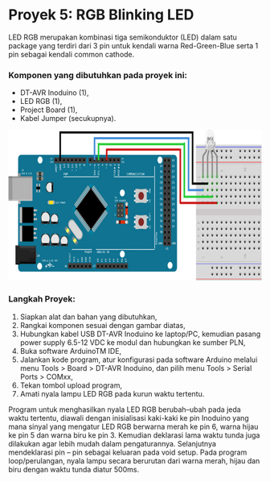 # Proyek 5: RGB Blinking LED
LED RGB merupakan kombinasi tiga semikonduktor (LED) dalam satu package yang terdiri dari 3 pin untuk kendali warna Red-Green-Blue serta 1 pin sebagai kendali common cathode.

### Komponen yang dibutuhkan pada proyek ini:
* DT-AVR Inoduino (1),
* LED RGB (1),
* Project Board (1),
* Kabel Jumper (secukupnya).


<img src="/images/RGB_Blinking_LED.png" height="300">


### Langkah Proyek:
1. Siapkan alat dan bahan yang dibutuhkan,
2. Rangkai komponen sesuai dengan gambar diatas,
3. Hubungkan kabel USB DT-AVR Inoduino ke laptop/PC, kemudian pasang power supply 6.5-12 VDC ke modul dan hubungkan ke sumber PLN,
4. Buka software ArduinoTM IDE,
5. Jalankan kode program, atur konfigurasi pada software Arduino melalui menu Tools > Board > DT-AVR Inoduino, dan pilih menu Tools > Serial Ports > COMxx,
6. Tekan tombol upload program,
7. Amati nyala lampu LED RGB pada kurun waktu tertentu.

Program untuk menghasilkan nyala LED RGB berubah–ubah pada jeda waktu tertentu, diawali dengan inisialisasi kaki-kaki ke pin Inoduino yang mana sinyal yang mengatur LED RGB berwarna merah ke pin 6, warna hijau ke pin 5 dan warna biru ke pin 3. Kemudian deklarasi lama waktu tunda juga dilakukan agar lebih mudah dalam pengaturannya. Selanjutnya mendeklarasi pin – pin sebagai keluaran pada void setup. Pada program loop/perulangan, nyala lampu secara berurutan dari warna merah, hijau dan biru dengan waktu tunda diatur 500ms.
